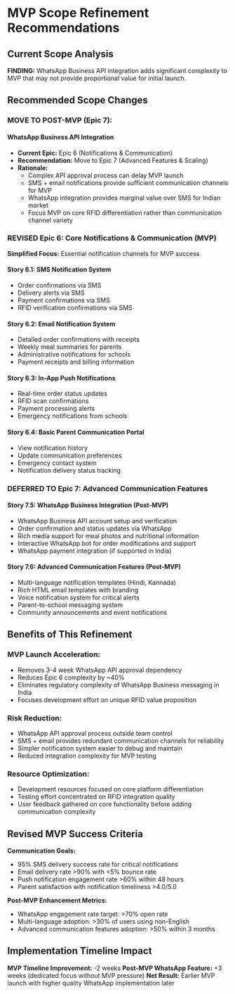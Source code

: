 # MVP Scope Refinement Recommendations

## Current Scope Analysis

**FINDING:** WhatsApp Business API integration adds significant complexity to MVP that may not provide proportional value for initial launch.

## Recommended Scope Changes

### **MOVE TO POST-MVP (Epic 7):**

#### WhatsApp Business API Integration

- **Current Epic:** Epic 6 (Notifications & Communication)
- **Recommendation:** Move to Epic 7 (Advanced Features & Scaling)
- **Rationale:**
  - Complex API approval process can delay MVP launch
  - SMS + email notifications provide sufficient communication channels for MVP
  - WhatsApp integration provides marginal value over SMS for Indian market
  - Focus MVP on core RFID differentiation rather than communication channel variety

### **REVISED Epic 6: Core Notifications & Communication (MVP)**

**Simplified Focus:** Essential notification channels for MVP success

#### Story 6.1: SMS Notification System

- Order confirmations via SMS
- Delivery alerts via SMS
- Payment confirmations via SMS
- RFID verification confirmations via SMS

#### Story 6.2: Email Notification System

- Detailed order confirmations with receipts
- Weekly meal summaries for parents
- Administrative notifications for schools
- Payment receipts and billing information

#### Story 6.3: In-App Push Notifications

- Real-time order status updates
- RFID scan confirmations
- Payment processing alerts
- Emergency notifications from schools

#### Story 6.4: Basic Parent Communication Portal

- View notification history
- Update communication preferences
- Emergency contact system
- Notification delivery status tracking

### **DEFERRED TO Epic 7: Advanced Communication Features**

#### Story 7.5: WhatsApp Business Integration (Post-MVP)

- WhatsApp Business API account setup and verification
- Order confirmation and status updates via WhatsApp
- Rich media support for meal photos and nutritional information
- Interactive WhatsApp bot for order modifications and support
- WhatsApp payment integration (if supported in India)

#### Story 7.6: Advanced Communication Features (Post-MVP)

- Multi-language notification templates (Hindi, Kannada)
- Rich HTML email templates with branding
- Voice notification system for critical alerts
- Parent-to-school messaging system
- Community announcements and event notifications

## Benefits of This Refinement

### **MVP Launch Acceleration:**

- Removes 3-4 week WhatsApp API approval dependency
- Reduces Epic 6 complexity by ~40%
- Eliminates regulatory complexity of WhatsApp Business messaging in India
- Focuses development effort on unique RFID value proposition

### **Risk Reduction:**

- WhatsApp API approval process outside team control
- SMS + email provides redundant communication channels for reliability
- Simpler notification system easier to debug and maintain
- Reduced integration complexity for MVP testing

### **Resource Optimization:**

- Development resources focused on core platform differentiation
- Testing effort concentrated on RFID integration quality
- User feedback gathered on core functionality before adding communication complexity

## Revised MVP Success Criteria

**Communication Goals:**

- 95% SMS delivery success rate for critical notifications
- Email delivery rate >90% with <5% bounce rate
- Push notification engagement rate >60% within 48 hours
- Parent satisfaction with notification timeliness >4.0/5.0

**Post-MVP Enhancement Metrics:**

- WhatsApp engagement rate target: >70% open rate
- Multi-language adoption: >30% of users using non-English
- Advanced communication features adoption: >50% within 3 months

## Implementation Timeline Impact

**MVP Timeline Improvement:** -2 weeks
**Post-MVP WhatsApp Feature:** +3 weeks (dedicated focus without MVP pressure)
**Net Result:** Earlier MVP launch with higher quality WhatsApp implementation later
